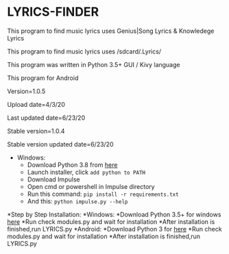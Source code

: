 # LYRICS-FINDER

This program to find music lyrics uses Genius|Song Lyrics & Knowledege Lyrics

This program to find music lyrics uses /sdcard/.Lyrics/

This program was written in Python 3.5+ GUI / Kivy language 

This program for Android 

Version=1.0.5

Upload date=4/3/20

Last updated date=6/23/20

Stable version=1.0.4

Stable version updated date=6/23/20

* Windows:
  * Download Python 3.8 from [here](https://www.python.org/downloads/release/python-38)
  * Launch installer, click `add python to PATH`
  * Download Impulse
  * Open cmd or powershell in Impulse directory
  * Run this command: `pip install -r requirements.txt`
  * And this: `python impulse.py --help`

*Step by Step Installation:
  *Windows:
    *Download Python 3.5+ for windows [here](https://www.python.org/downloads/release/python-353/)
    *Run check modules.py and wait for installation
    *After installation is finished,run LYRICS.py
  *Android:
    *Download Python 3 for [here](https://play.google.com/store/apps/details?id=ru.iiec.pydroid3&hl)
    *Run check modules.py and wait for installation
    *After installation is finished,run LYRICS.py
